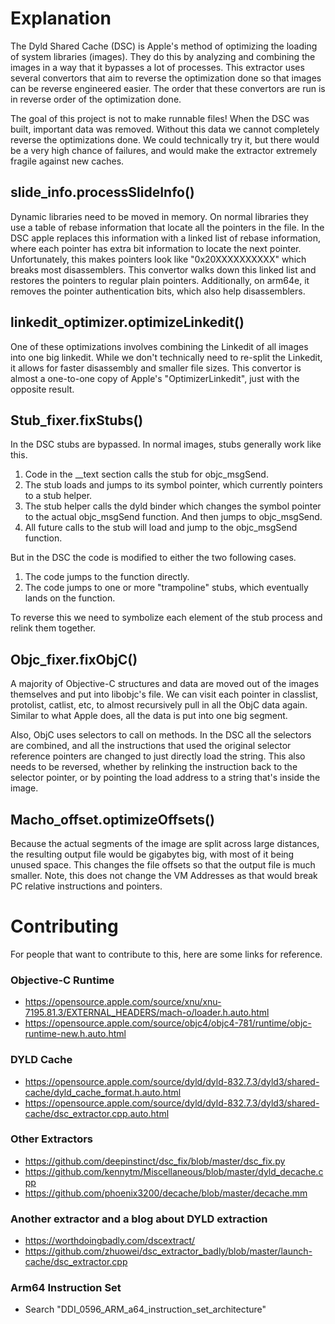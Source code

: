 # Explanation
The Dyld Shared Cache (DSC) is Apple's method of optimizing the loading of system libraries (images). They do this by analyzing and combining the images in a way that it bypasses a lot of processes. This extractor uses several convertors that aim to reverse the optimization done so that images can be reverse engineered easier. The order that these convertors are run is in reverse order of the optimization done.

The goal of this project is not to make runnable files! When the DSC was built, important data was removed. Without this data we cannot completely reverse the optimizations done. We could technically try it, but there would be a very high chance of failures, and would make the extractor extremely fragile against new caches.

## slide_info.processSlideInfo()
Dynamic libraries need to be moved in memory. On normal libraries they use a table of rebase information that locate all the pointers in the file. In the DSC apple replaces this information with a linked list of rebase information, where each pointer has extra bit information to locate the next pointer. Unfortunately, this makes pointers look like "0x20XXXXXXXXXX" which breaks most disassemblers. This convertor walks down this linked list and restores the pointers to regular plain pointers. Additionally, on arm64e, it removes the pointer authentication bits, which also help disassemblers.

## linkedit_optimizer.optimizeLinkedit()
One of these optimizations involves combining the Linkedit of all images into one big linkedit. While we don't technically need to re-split the Linkedit, it allows for faster disassembly and smaller file sizes. This convertor is almost a one-to-one copy of Apple's "OptimizerLinkedit", just with the opposite result.

## Stub_fixer.fixStubs()
In the DSC stubs are bypassed. In normal images, stubs generally work like this.

1. Code in the __text section calls the stub for objc_msgSend.
2. The stub loads and jumps to its symbol pointer, which currently pointers to a stub helper.
3. The stub helper calls the dyld binder which changes the symbol pointer to the actual objc_msgSend function. And then jumps to objc_msgSend.
4. All future calls to the stub will load and jump to the objc_msgSend function.

But in the DSC the code is modified to either the two following cases.

1. The code jumps to the function directly.
2. The code jumps to one or more "trampoline" stubs, which eventually lands on the function.

To reverse this we need to symbolize each element of the stub process and relink them together.

## Objc_fixer.fixObjC()
A majority of Objective-C structures and data are moved out of the images themselves and put into libobjc's file. We can visit each pointer in classlist, protolist, catlist, etc, to almost recursively pull in all the ObjC data again. Similar to what Apple does, all the data is put into one big segment.

Also, ObjC uses selectors to call on methods. In the DSC all the selectors are combined, and all the instructions that used the original selector reference pointers are changed to just directly load the string. This also needs to be reversed, whether by relinking the instruction back to the selector pointer, or by pointing the load address to a string that's inside the image.

## Macho_offset.optimizeOffsets()
Because the actual segments of the image are split across large distances, the resulting output file would be gigabytes big, with most of it being unused space. This changes the file offsets so that the output file is much smaller. Note, this does not change the VM Addresses as that would break PC relative instructions and pointers.

# Contributing
For people that want to contribute to this, here are some links for reference.

### Objective-C Runtime
* https://opensource.apple.com/source/xnu/xnu-7195.81.3/EXTERNAL_HEADERS/mach-o/loader.h.auto.html
* https://opensource.apple.com/source/objc4/objc4-781/runtime/objc-runtime-new.h.auto.html

### DYLD Cache
* https://opensource.apple.com/source/dyld/dyld-832.7.3/dyld3/shared-cache/dyld_cache_format.h.auto.html
* https://opensource.apple.com/source/dyld/dyld-832.7.3/dyld3/shared-cache/dsc_extractor.cpp.auto.html

### Other Extractors
* https://github.com/deepinstinct/dsc_fix/blob/master/dsc_fix.py
* https://github.com/kennytm/Miscellaneous/blob/master/dyld_decache.cpp
* https://github.com/phoenix3200/decache/blob/master/decache.mm

### Another extractor and a blog about DYLD extraction
* https://worthdoingbadly.com/dscextract/
* https://github.com/zhuowei/dsc_extractor_badly/blob/master/launch-cache/dsc_extractor.cpp

### Arm64 Instruction Set
* Search "DDI_0596_ARM_a64_instruction_set_architecture"
